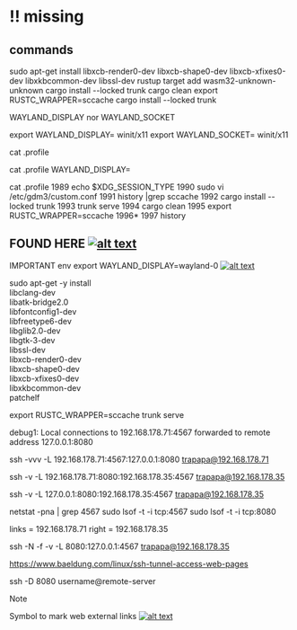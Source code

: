 # :bangbang: missing
<!-- keep the format -->
## commands
<!-- keep the format -->
sudo apt-get install libxcb-render0-dev libxcb-shape0-dev libxcb-xfixes0-dev libxkbcommon-dev libssl-dev
rustup target add wasm32-unknown-unknown
cargo install --locked trunk
cargo clean
export RUSTC_WRAPPER=sccache
cargo install --locked trunk

WAYLAND_DISPLAY nor WAYLAND_SOCKET

export WAYLAND_DISPLAY= winit/x11
export WAYLAND_SOCKET= winit/x11

cat .profile

cat .profile
WAYLAND_DISPLAY=

cat .profile 
 1989  echo $XDG_SESSION_TYPE
 1990  sudo vi /etc/gdm3/custom.conf
 1991  history |grep sccache
 1992  cargo install --locked trunk
 1993  trunk serve
 1994  cargo clean
 1995  export RUSTC_WRAPPER=sccache
 1996*
 1997  history

## FOUND HERE [![alt text][1]]( https://unix.stackexchange.com/questions/748536/sway-is-not-setting-wayland-display)

IMPORTANT env
export WAYLAND_DISPLAY=wayland-0 [![alt text][1]]( https://rerun.io/docs/getting-started/troubleshooting#wsl2)

 sudo apt-get -y install \
    libclang-dev \
    libatk-bridge2.0 \
    libfontconfig1-dev \
    libfreetype6-dev \
    libglib2.0-dev \
    libgtk-3-dev \
    libssl-dev \
    libxcb-render0-dev \
    libxcb-shape0-dev \
    libxcb-xfixes0-dev \
    libxkbcommon-dev \
    patchelf

export RUSTC_WRAPPER=sccache
trunk serve

debug1: Local connections to 192.168.178.71:4567 forwarded to remote address 127.0.0.1:8080

 ssh -vvv -L 192.168.178.71:4567:127.0.0.1:8080 trapapa@192.168.178.71

ssh -v -L 192.168.178.71:8080:192.168.178.35:4567 trapapa@192.168.178.35

ssh -v -L 127.0.0.1:8080:192.168.178.35:4567 trapapa@192.168.178.35

netstat -pna | grep 4567
sudo lsof -t -i tcp:4567
sudo lsof -t -i tcp:8080

 links = 192.168.178.71
 right = 192.168.178.35

 ssh -N -f -v -L 8080:127.0.0.1:4567 trapapa@192.168.178.35

https://www.baeldung.com/linux/ssh-tunnel-access-web-pages

ssh -D 8080 username@remote-server
>[!NOTE]
>Symbol to mark web external links [![alt text][1]](./README.md)
<!-- spell-checker: disable  -->
<!-- keep the format -->

<!-- make folder and download the link sign vai curl -->
<!-- mkdir -p img && curl --create-dirs --output-dir img -O  "https://raw.githubusercontent.com/MathiasStadler/link_symbol_svg/refs/heads/main/link_symbol.svg"-->
<!-- Link sign - Don't Found a better way :-( - You know a better method? - **send me a email** -->
[1]: ./img/link_symbol.svg
<!-- keep the format -->
